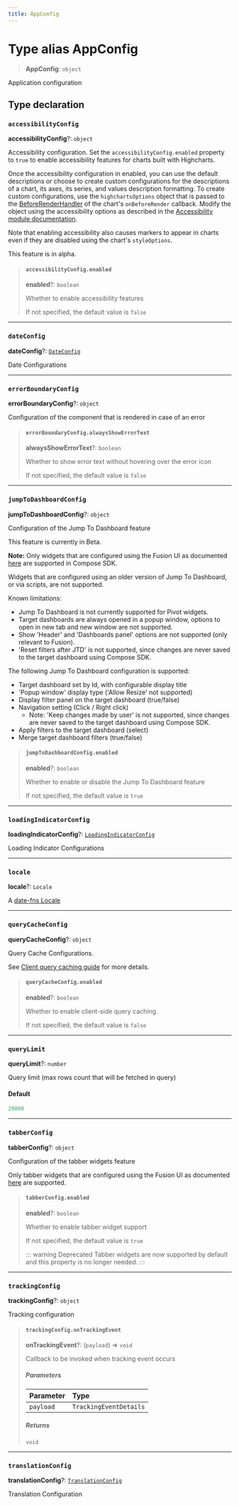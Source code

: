 ```yaml
---
title: AppConfig
---
```


# Type alias AppConfig

> **AppConfig**: `object`

Application configuration

## Type declaration

### `accessibilityConfig`

**accessibilityConfig**?: `object`

Accessibility configuration. Set the `accessibilityConfig.enabled` property to `true` to enable accessibility features for charts built with Highcharts.

Once the accessibility configuration in enabled, you can use the default descriptions or choose to create custom configurations for the descriptions of a chart, its axes, its series, and values description formatting. To create custom configurations, use the `highchartsOptions` object that is passed to the [BeforeRenderHandler](type-alias.BeforeRenderHandler.md) of the chart's `onBeforeRender` callback. Modify the object using the accessibility options as described in the [Accessibility module documentation](https://www.highcharts.com/docs/accessibility/accessibility-module).

Note that enabling accessibility also causes markers to appear in charts even if they are disabled using the chart's `styleOptions`.

This feature is in alpha.

> #### `accessibilityConfig.enabled`
>
> **enabled**?: `boolean`
>
> Whether to enable accessibility features
>
> If not specified, the default value is `false`
>
>

***

### `dateConfig`

**dateConfig**?: [`DateConfig`](type-alias.DateConfig.md)

Date Configurations

***

### `errorBoundaryConfig`

**errorBoundaryConfig**?: `object`

Configuration of the component that is rendered in case of an error

> #### `errorBoundaryConfig.alwaysShowErrorText`
>
> **alwaysShowErrorText**?: `boolean`
>
> Whether to show error text without hovering over the error icon
>
> If not specified, the default value is `false`
>
>

***

### `jumpToDashboardConfig`

**jumpToDashboardConfig**?: `object`

Configuration of the Jump To Dashboard feature

This feature is currently in Beta.

**Note:** Only widgets that are configured using the Fusion UI as documented
[here](https://docs.sisense.com/main/SisenseLinux/jump-to-dashboard.htm?tocpath=Add-ons%7C_____2#ConfiguringJTDPerWidget)
are supported in Compose SDK.

Widgets that are configured using an older version of Jump To Dashboard, or via scripts, are not supported.

Known limitations:
- Jump To Dashboard is not currently supported for Pivot widgets.
- Target dashboards are always opened in a popup window, options to open in new tab and new window are not supported.
- Show 'Header' and 'Dashboards panel' options are not supported (only relevant to Fusion).
- 'Reset filters after JTD' is not supported, since changes are never saved to the target dashboard using Compose SDK.

The following Jump To Dashboard configuration is supported:
  - Target dashboard set by Id, with configurable display title
  - 'Popup window' display type ('Allow Resize' not supported)
  - Display filter panel on the target dashboard (true/false)
  - Navigation setting (Click / Right click)
    - Note: 'Keep changes made by user' is not supported, since changes are never saved to the target dashboard using Compose SDK.
  - Apply filters to the target dashboard (select)
  - Merge target dashboard filters (true/false)

> #### `jumpToDashboardConfig.enabled`
>
> **enabled**?: `boolean`
>
> Whether to enable or disable the Jump To Dashboard feature
>
> If not specified, the default value is `true`
>
>

***

### `loadingIndicatorConfig`

**loadingIndicatorConfig**?: [`LoadingIndicatorConfig`](type-alias.LoadingIndicatorConfig.md)

Loading Indicator Configurations

***

### `locale`

**locale**?: `Locale`

A [date-fns Locale](https://date-fns.org/v2.30.0/docs/Locale)

***

### `queryCacheConfig`

**queryCacheConfig**?: `object`

Query Cache Configurations.

See [Client query caching guide](/guides/sdk/guides/client-query-caching.html) for more details.

> #### `queryCacheConfig.enabled`
>
> **enabled**?: `boolean`
>
> Whether to enable client-side query caching.
>
> If not specified, the default value is `false`
>
>

***

### `queryLimit`

**queryLimit**?: `number`

Query limit (max rows count that will be fetched in query)

#### Default

```ts
20000
```

***

### `tabberConfig`

**tabberConfig**?: `object`

Configuration of the tabber widgets feature

Only tabber widgets that are configured using the Fusion UI as documented [here](https://docs.sisense.com/main/SisenseLinux/tabber.htm#Creating) are supported.

> #### `tabberConfig.enabled`
>
> **enabled**?: `boolean`
>
> Whether to enable tabber widget support
>
> If not specified, the default value is `true`
>
> ::: warning Deprecated
> Tabber widgets are now supported by default and this property is no longer needed.
> :::
>
>

***

### `trackingConfig`

**trackingConfig**?: `object`

Tracking configuration

> #### `trackingConfig.onTrackingEvent`
>
> **onTrackingEvent**?: (`payload`) => `void`
>
> Callback to be invoked when tracking event occurs
>
> ##### Parameters
>
>
> | Parameter | Type |
> | :------ | :------ |
> | `payload` | `TrackingEventDetails` |
>
>
> ##### Returns
>
> `void`
>
>
>
>

***

### `translationConfig`

**translationConfig**?: [`TranslationConfig`](type-alias.TranslationConfig.md)

Translation Configuration
